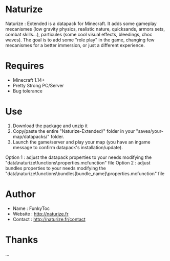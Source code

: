 # Naturize
Naturize : Extended is a datapack for Minecraft. It adds some gameplay mecanismes (low gravity physics, realistic nature, quicksands, armors sets, combat skills...), particules (some cool visual effects, bleedings, choc waves). The goal is to add some "role play" in the game, changing few mecanismes for a better immersion, or just a different experience.

# Requires 
- Minecraft 1.14+
- Pretty Strong PC/Server
- Bug tolerance

# Use
1. Download the package and unzip it
2. Copy/paste the entire "Naturize-Extended/" folder in your "saves/your-map/datapacks/" folder.
3. Launch the game/server and play your map (you have an ingame message to confirm datapack's installation/update).

Option 1 : adjust the datapack properties to your needs modifying the "data\naturize\functions\properties.mcfunction" file
Option 2 : adjust bundles properties to your needs modifying the "data\naturize\functions\bundles\[bundle_name]\properties.mcfunction" file

# Author
- Name : FunkyToc 
- Website : http://naturize.fr
- Contact : http://naturize.fr/contact

# Thanks 
...
